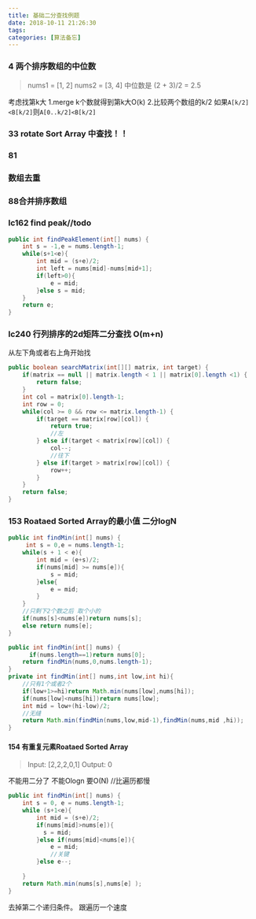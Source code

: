 ```yaml
---
title: 基础二分查找例题
date: 2018-10-11 21:26:30
tags:
categories: [算法备忘]
---
```

### 4 两个排序数组的中位数
>nums1 = [1, 2]
nums2 = [3, 4]
中位数是 (2 + 3)/2 = 2.5

考虑找第k大
1.merge k个数就得到第k大O(k)
2.比较两个数组的k/2
如果`A[k/2]<B[k/2]`则`A[0..k/2]<B[k/2]` 

### 33 rotate Sort Array 中查找！！

### 81

### 数组去重 

### 88合并排序数组

### lc162 find peak//todo
```java
public int findPeakElement(int[] nums) {
    int s = -1,e = nums.length-1;
    while(s+1<e){
        int mid = (s+e)/2;
        int left = nums[mid]-nums[mid+1];
        if(left>0){
            e = mid;
        }else s = mid;
    }
    return e;
}
```

### lc240 行列排序的2d矩阵二分查找 O(m+n)
从左下角或者右上角开始找
```java
public boolean searchMatrix(int[][] matrix, int target) {
    if(matrix == null || matrix.length < 1 || matrix[0].length <1) {
        return false;
    }
    int col = matrix[0].length-1;
    int row = 0;
    while(col >= 0 && row <= matrix.length-1) {
        if(target == matrix[row][col]) {
            return true;
            //左
        } else if(target < matrix[row][col]) {
            col--;
            //往下
        } else if(target > matrix[row][col]) {
            row++;
        }
    }
    return false;
}
```

### 153 Roataed Sorted Array的最小值 二分logN
```java
public int findMin(int[] nums) {
     int s = 0,e = nums.length-1;
    while(s + 1 < e){
        int mid = (e+s)/2;
        if(nums[mid] >= nums[e]){
            s = mid;
        }else{
            e = mid;
        }
    }
    //只剩下2个数之后 取个小的
    if(nums[s]<nums[e])return nums[s];
    else return nums[e];
}
```

```java
public int findMin(int[] nums) {
      if(nums.length==1)return nums[0];
    return findMin(nums,0,nums.length-1);
}
private int findMin(int[] nums,int low,int hi){
    //只有1个或者2个
    if(low+1>=hi)return Math.min(nums[low],nums[hi]);
    if(nums[low]<nums[hi])return nums[low];
    int mid = low+(hi-low)/2;
    //无缝
    return Math.min(findMin(nums,low,mid-1),findMin(nums,mid ,hi));
}
```
#### 154 有重复元素Roataed Sorted Array 
> Input: [2,2,2,0,1]
> Output: 0

不能用二分了 不能Ologn 要O(N)
//比遍历都慢
```java
public int findMin(int[] nums) {
    int s = 0, e = nums.length-1;
    while (s+1<e){
        int mid = (s+e)/2;
        if(nums[mid]>nums[e]){
          s = mid;
        }else if(nums[mid]<nums[e]){
            e = mid;
            //关键
        }else e--;
       
    }
    return Math.min(nums[s],nums[e] );
}
```

去掉第二个递归条件。 跟遍历一个速度

